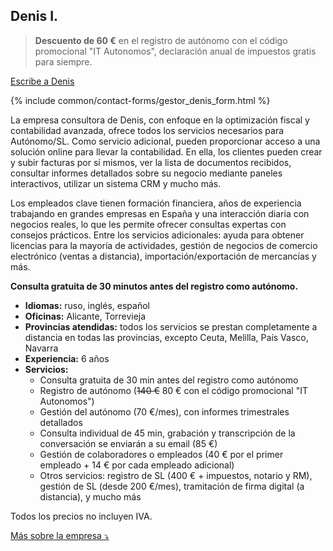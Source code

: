 ## Denis I.

> **Descuento de 60 €** en el registro de autónomo con el código promocional "IT Autonomos", declaración anual de impuestos gratis para siempre.

<a href="#" class="btn-contact-gestor" onclick="contactGestorDenis(); return false;">Escribe a Denis</a>

{% include common/contact-forms/gestor_denis_form.html %}

La empresa consultora de Denis, con enfoque en la optimización fiscal y contabilidad avanzada, ofrece todos los servicios necesarios para Autónomo/SL. Como servicio adicional, pueden proporcionar acceso a una solución online para llevar la contabilidad. En ella, los clientes pueden crear y subir facturas por sí mismos, ver la lista de documentos recibidos, consultar informes detallados sobre su negocio mediante paneles interactivos, utilizar un sistema CRM y mucho más.

Los empleados clave tienen formación financiera, años de experiencia trabajando en grandes empresas en España y una interacción diaria con negocios reales, lo que les permite ofrecer consultas expertas con consejos prácticos. Entre los servicios adicionales: ayuda para obtener licencias para la mayoría de actividades, gestión de negocios de comercio electrónico (ventas a distancia), importación/exportación de mercancías y más.

**Consulta gratuita de 30 minutos antes del registro como autónomo.**

- **Idiomas:** ruso, inglés, español
- **Oficinas:** Alicante, Torrevieja
- **Provincias atendidas:** todos los servicios se prestan completamente a distancia en todas las provincias, excepto Ceuta, Melilla, País Vasco, Navarra
- **Experiencia:** 6 años
- **Servicios:**
    - Consulta gratuita de 30 min antes del registro como autónomo
    - Registro de autónomo (<s>140 €</s> 80 € con el código promocional "IT Autonomos")
    - Gestión del autónomo (70 €/mes), con informes trimestrales detallados
    - Consulta individual de 45 min, grabación y transcripción de la conversación se enviarán a su email (85 €)
    - Gestión de colaboradores o empleados (40 € por el primer empleado + 14 € por cada empleado adicional)
    - Otros servicios: registro de SL (400 € + impuestos, notario y RM), gestión de SL (desde 200 €/mes), tramitación de firma digital (a distancia), y mucho más

Todos los precios no incluyen IVA.

<a href="#" id="detailsLinkDenisI" onclick="toggleDetailsDenisI(); return false;">Más sobre la empresa ⤵</a>

<div id="hiddenContentDenisI" style="display: none; margin-top: 10px;">
<ul>
  <li><strong>Plantilla:</strong> hasta 5 empleados</li>
  <li><strong>Educación:</strong> Universidad de Alicante Grado en Administración y Dirección de Empresas</li>
  <li><strong>Certificado digital:</strong> el gestor presenta informes utilizando su propio certificado, que usted autoriza en el portal fiscal</li>
  <li><strong>Responsabilidad:</strong> seguro que cubre daños en caso de error del gestor (Seguros Catalana Occidente, SA Póliza 8/6.371.558-N)</li>
</ul>
</div>

<script>
  function toggleDetailsDenisI() {
    const content = document.getElementById('hiddenContentDenisI');
    const link = document.getElementById('detailsLinkDenisI');
    if (content.style.display === 'none') {
      content.style.display = 'block';
      link.textContent = 'Más sobre la empresa ⤴';
    } else {
      content.style.display = 'none';
      link.textContent = 'Más sobre la empresa ⤵';
    }
  }
</script> 

